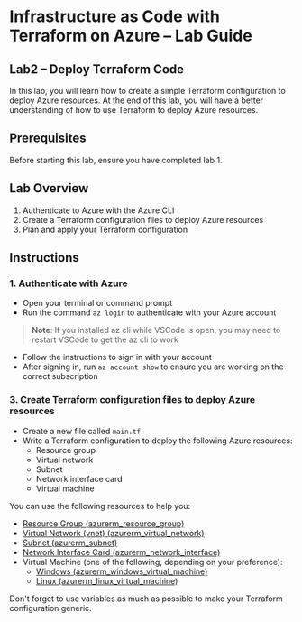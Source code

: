 # Infrastructure as Code with Terraform on Azure – Lab Guide

## Lab2 – Deploy Terraform Code
In this lab, you will learn how to create a simple Terraform configuration to deploy Azure resources. At the end of this lab, you will have a better understanding of how to use Terraform to deploy Azure resources.

## Prerequisites
Before starting this lab, ensure you have completed lab 1.

## Lab Overview
1. Authenticate to Azure with the Azure CLI
2. Create a Terraform configuration files to deploy Azure resources
3. Plan and apply your Terraform configuration

## Instructions

### 1. Authenticate with Azure
- Open your terminal or command prompt
- Run the command ```az login``` to authenticate with your Azure account
>**Note**: If you installed az cli while VSCode is open, you may need to restart VSCode to get the az cli to work
- Follow the instructions to sign in with your account
- After signing in, run ```az account show``` to ensure you are working on the correct subscription



### 3. Create Terraform configuration files to deploy Azure resources
- Create a new file called `main.tf`
- Write a Terraform configuration to deploy the following Azure resources:
  - Resource group
  - Virtual network
  - Subnet
  - Network interface card
  - Virtual machine

You can use the following resources to help you:

   - [Resource Group (azurerm_resource_group)](https://registry.terraform.io/providers/hashicorp/azurerm/latest/docs/resources/resource_group)
   - [Virtual Network (vnet) (azurerm_virtual_network)](https://registry.terraform.io/providers/hashicorp/azurerm/latest/docs/resources/virtual_network)
   - [Subnet (azurerm_subnet)](https://registry.terraform.io/providers/hashicorp/azurerm/latest/docs/resources/subnet)
   - [Network Interface Card (azurerm_network_interface)](https://registry.terraform.io/providers/hashicorp/azurerm/latest/docs/resources/network_interface)
  - Virtual Machine (one of the following, depending on your preference):
    - [Windows (azurerm_windows_virtual_machine)](https://registry.terraform.io/providers/hashicorp/azurerm/latest/docs/resources/windows_virtual_machine)
    - [Linux (azurerm_linux_virtual_machine)](https://registry.terraform.io/providers/hashicorp/azurerm/latest/docs/resources/linux_virtual_machine)

Don't forget to use variables as much as possible to make your Terraform configuration generic.
